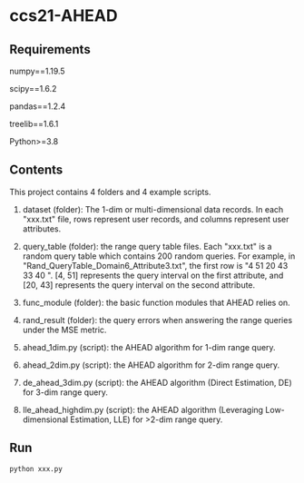 # ccs21-AHEAD

## Requirements

numpy==1.19.5

scipy==1.6.2

pandas==1.2.4

treelib==1.6.1

Python>=3.8

## Contents

This project contains 4 folders and 4 example scripts.

1. dataset (folder): The 1-dim or multi-dimensional data records. In each "xxx.txt" file, rows represent user records, and columns represent user attributes. 

2. query_table (folder): the range query table files. Each "xxx.txt" is a random query table which contains 200 random queries. For example, in "Rand_QueryTable_Domain6_Attribute3.txt", the first row is "4 51 20 43 33 40 ". [4, 51] represents the query interval on the first attribute, and [20, 43] represents the query interval on the second attribute.

3. func_module (folder): the basic function modules that AHEAD relies on.

4. rand_result (folder): the query errors when answering the range queries under the MSE metric.

5. ahead_1dim.py (script): the AHEAD algorithm for 1-dim range query.

6. ahead_2dim.py (script): the AHEAD algorithm for 2-dim range query.

7. de_ahead_3dim.py (script): the AHEAD algorithm (Direct Estimation, DE) for 3-dim range query.

9. lle_ahead_highdim.py (script): the AHEAD algorithm (Leveraging Low-dimensional Estimation, LLE) for >2-dim range query.

## Run

```bash
python xxx.py
```

